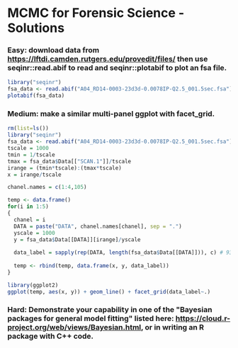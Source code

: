# MCMC for Forensic Science - Solutions

### Easy: download data from https://lftdi.camden.rutgers.edu/provedit/files/ then use seqinr::read.abif to read and seqinr::plotabif to plot an fsa file.

```R
library("seqinr")
fsa_data <- read.abif("A04_RD14-0003-23d3d-0.0078IP-Q2.5_001.5sec.fsa")
plotabif(fsa_data)
```

### Medium: make a similar multi-panel ggplot with facet_grid.

```R
rm(list=ls())
library("seqinr")
fsa_data <- read.abif("A04_RD14-0003-23d3d-0.0078IP-Q2.5_001.5sec.fsa")
tscale = 1000
tmin = 1/tscale
tmax = fsa_data$Data[["SCAN.1"]]/tscale
irange = (tmin*tscale):(tmax*tscale)
x = irange/tscale

chanel.names = c(1:4,105)

temp <- data.frame()
for(i in 1:5)
{
  chanel = i
  DATA = paste("DATA", chanel.names[chanel], sep = ".")
  yscale = 1000
  y = fsa_data$Data[[DATA]][irange]/yscale
  
  data_label = sapply(rep(DATA, length(fsa_data$Data[[DATA]])), c) # 9335
  
  temp <- rbind(temp, data.frame(x, y, data_label))
}

library(ggplot2)
ggplot(temp, aes(x, y)) + geom_line() + facet_grid(data_label~.)
```

### Hard: Demonstrate your capability in one of the "Bayesian packages for general model fitting" listed here: https://cloud.r-project.org/web/views/Bayesian.html, or in writing an R package with C++ code.
